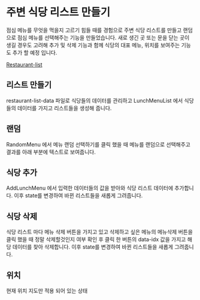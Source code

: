# 주변 식당 리스트 만들기
점심 메뉴를 무엇을 먹을지 고르기 힘들 때를 경험으로 주변 식당 리스트를 만들고 랜덤으로 점심 메뉴를 선택해주는 기능을 만들었습니다.
새로 생긴 곳 또는 문을 닫는 곳이 생길 경우도 고려해 추가 및 삭제 기능과 함께 식당의 대표 메뉴, 위치를 보여주는 기능도 추가 할 예정 입니다.

[Restaurant-list](https://bearjin.github.io/react-restaurantList-create/)

## 리스트 만들기
restaurant-list-data 파일로 식당들의 데이터를 관리하고 LunchMenuList 에서 식당들의 데이터를 가지고 리스트들을 생성해 줍니다.

## 랜덤
RandomMenu 에서 메뉴 랜덤 선택하기를 클릭 했을 때 메뉴를 랜덤으로 선택해주고 결과를 아래 부분에 텍스트로 보여줍니다.

## 식당 추가
AddLunchMenu 에서 입력한 데이터들의 값을 받아와 식당 리스트 데이터에 추가합니다. 이후 state를 변경하여 바뀐 리스트들을 새롭게 그려줍니다.

## 식당 삭제
식당 리스트 마다 메뉴 삭제 버튼을 가지고 있고 삭제하고 싶은 메뉴의 메뉴삭제 버튼을 클릭 했을 때 정말 삭제할것인지 여부 확인 후 클릭 한 버튼의 data-idx 값을 가지고 해당 데이터를 찾아 삭제합니다. 이후 state를 변경하여 바뀐 리스트들을 새롭게 그려줍니다.

## 위치
현재 위치 지도만 적용 되어 있는 상태